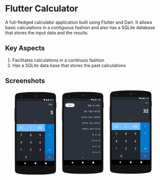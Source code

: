 # Flutter Calculator
A full-fledged calculator application built using Flutter and Dart. It allows basic calculations in a contiguous fashion and also has a SQLite database that stores the input data and the results.

## Key Aspects 
1. Facilitates calculations in a continuos fashion
2. Has a SQLite data base that stores the past calculations

## Screenshots

<div align="center">
    <img src="screenshots/1.png" width="30%"/>
    <img src="screenshots/2.png" width="30%"/>
    <img src="screenshots/3.png" width="30%"/>
</div>



